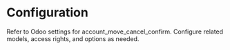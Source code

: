 # Configuration

Refer to Odoo settings for account_move_cancel_confirm. Configure related models, access rights, and options as needed.
